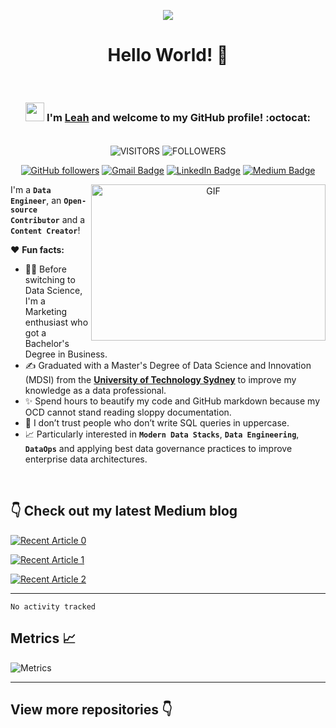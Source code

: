 <p  align="center"><img src = "IMG/intro.gif"></p>

<h1 align="center"> Hello World! 👋 </h1>
<div align="center">

<br>

### <img src="https://media.giphy.com/media/WUlplcMpOCEmTGBtBW/giphy.gif" width="30"> I'm [**Leah**](https://www.linkedin.com/in/ndleah/) and welcome to my GitHub profile! :octocat:

<br>

<img align="center" alt="VISITORS" src="https://komarev.com/ghpvc/?username=ndleah&style=flat&labelColor=red&logo=github&label=PROFILE+VIEWS&color=971901"/>
<img align="center" alt="FOLLOWERS" src="https://img.shields.io/github/followers/ndleah?color=971901&logo=githubb&label=FOLLOWERS"/>

<br>

[![GitHub followers](https://img.shields.io/github/followers/ndleah?label=Follow&style=social)](https://github.com/ndleah/?tab=follow)
[![Gmail Badge](https://img.shields.io/badge/-nduongthucanh-c14438?style=social&logo=Gmail&logoColor=red&link=mailto:nduongthucanh@gmail.com)](mailto:email@anuragsingh.dev)
[![LinkedIn Badge](https://img.shields.io/badge/-LinkedIn-blue?style=social&logo=Linkedin&logoColor=blue&link=https://www.linkedin.com/in/ndleah/)](https://www.linkedin.com/in/ndleah/)
[![Medium Badge](http://img.shields.io/badge/-Medium-1ca0f1?style=social&logo=Medium&logoColor=black&link=https://medium.com/@ndleah)](https://medium.com/@ndleah)

<img align="right" height="250" width="375" alt="GIF" src="IMG/quote.gif" />


</div>

I'm a **`Data Engineer`**, an **`Open-source Contributor`** and a **`Content Creator`**!

❤️ **Fun facts:**

* 👩‍🎓 Before switching to Data Science, I'm a Marketing enthusiast who got a Bachelor's Degree in Business. 
* ✍️ Graduated with a Master's Degree of Data Science and Innovation (MDSI) from the [**University of Technology Sydney**](https://www.uts.edu.au/) to improve my knowledge as a data professional. 
* ✨ Spend hours to beautify my code and GitHub markdown because my OCD cannot stand reading sloppy documentation. 
* 🤔 I don’t trust people who don’t write SQL queries in uppercase.
* 📈 Particularly interested in **`Modern Data Stacks`**, **`Data Engineering`**, **`DataOps`** and applying best data governance practices to improve enterprise data architectures.

<br>

## 👇 Check out my latest Medium blog

<a target="_blank" href="https://github-readme-medium-recent-article.vercel.app/medium/@ndleah/0"><img src="https://github-readme-medium-recent-article.vercel.app/medium/@ndleah/0" alt="Recent Article 0"> 
</a>

<a target="_blank" href="https://github-readme-medium-recent-article.vercel.app/medium/@ndleah/1"><img src="https://github-readme-medium-recent-article.vercel.app/medium/@ndleah/1" alt="Recent Article 1"> 
</a>

<a target="_blank" href="https://github-readme-medium-recent-article.vercel.app/medium/@ndleah/2"><img src="https://github-readme-medium-recent-article.vercel.app/medium/@ndleah/2" alt="Recent Article 2"> 
</a>
  
---

<!--START_SECTION:waka-->
<!--END_SECTION:waka-->

<!--START_SECTION:waka-simple-->

```text
No activity tracked
```

<!--END_SECTION:waka-simple-->
## Metrics 📈

![Metrics](https://metrics.lecoq.io/ndleah?template=classic&languages=1&isocalendar=1&achievements=1&activity=1&repositories=1&repositories=100&repositories.batch=100&repositories.forks=false&repositories.affiliations=owner&isocalendar.duration=half-year&languages.limit=8&languages.sections=most-used&languages.colors=github&languages.threshold=0%25&languages.indepth=false&languages.analysis.timeout=15&languages.categories=markup%2C%20programming&languages.recent.categories=markup%2C%20programming&languages.recent.load=300&languages.recent.days=14&activity.limit=5&activity.load=300&activity.days=14&activity.filter=all&activity.visibility=all&activity.timestamps=false&achievements.threshold=C&achievements.secrets=true&achievements.display=detailed&achievements.limit=0&repositories.featured=ndleah%2Fself-quantified-data-analysis%2C%20ndleah%2F8-Week-SQL-Challenge%2C%20ndleah%2Fnorthwind-company-analysis%2C%20ndleah%2Fdvd-rental-marketing-analytics%2C%20ndleah%2Fcurrency-converter%2C%20ndleah%2FData_Explorer_Web_App&config.twemoji=true&config.display=large)

---

## View more repositories 👇
